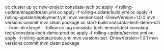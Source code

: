 oc cluster up
oc new-project consdata-tech
oc apply -f rolling-update/imageStream.yml 
oc apply -f rolling-update/build.yml
oc apply -f rolling-update/deployment.yml
mvn versions:set -DnewVersion=1.0.0
mvn versions:commit
mvn clean package
oc start-build consdata-tech-demo-s2i --from-dir=target  --follow
oc tag consdata-tech-demo:latest consdata-tech/consdata-tech-demo:prod
oc apply -f rolling-update/service.yml
oc apply -f rolling-update/route.yml
mvn versions:set -DnewVersion=1.0.1
mvn versions:commit
mvn clean package
